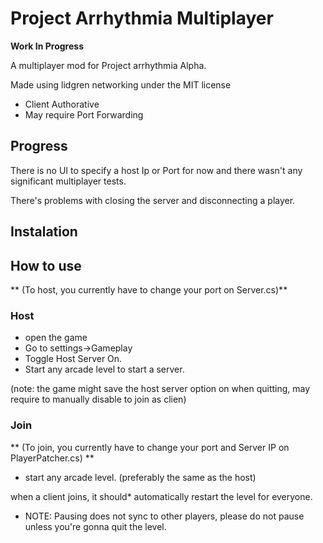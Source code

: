 # **Project Arrhythmia Multiplayer**

**Work In Progress**

A multiplayer mod for Project arrhythmia Alpha.

Made using lidgren networking under the MIT license

* Client Authorative 
* May require Port Forwarding


## **Progress**

There is no UI to specify a host Ip or Port for now and there wasn't any significant multiplayer tests.

There's problems with closing the server and disconnecting a player.

## **Instalation**

## **How to use**

** (To host, you currently have to change your port on Server.cs)**

### Host

* open the game 
* Go to settings->Gameplay
* Toggle Host Server On.
* Start any arcade level to start a server.

(note: the game might save the host server option on when quitting, may require to manually disable to join as clien)


### Join 

** (To join, you currently have to change your port and Server IP on PlayerPatcher.cs) **

* start any arcade level. (preferably the same as the host)

when a client joins, it should* automatically restart the level for everyone.

* NOTE: Pausing does not sync to other players, please do not pause unless you're gonna quit the level.
